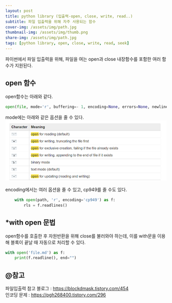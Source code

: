 ```yaml
---
layout: post
title: python library (입출력-open, close, write, read..)
subtitle: 파일 입출력을 위해 자주 사용되는 함수
cover-img: /assets/img/path.jpg
thumbnail-img: /assets/img/thumb.png
share-img: /assets/img/path.jpg
tags: [python library, open, close, write, read, seek]
---
```

파이썬에서 파일 입출력을 위해, 파일을 여는 open과 close 내장함수를 포함한 여러 함수가 지원된다.   


## open 함수

open함수는 아래와 같다.
```python
open(file, mode='r', buffering=- 1, encoding=None, errors=None, newline=None, closefd=True, opener=None)
```
mode에는 아래와 같은 옵션을 줄 수 있다.
![img.png](../img.png)
  
encoding에서는 여러 옵션을 줄 수 있고, cp949를 줄 수도 있다.
```python
    with open(path, 'r', encoding='cp949') as f:
		rls = f.readlines()
```


  



## *with open 문법
open함수를 호출한 후 자원반환을 위해 close를 불러와야 하는데, 이를 with문을 이용해 블록이 끝날 때 자동으로 처리할 수 있다.
```python
with open('file.md') as f:
	print(f.readline(), end="")
```
## @참고
파일입출력 참고 블로그 : https://blockdmask.tistory.com/454  
인코딩 문제 : https://pgh268400.tistory.com/296